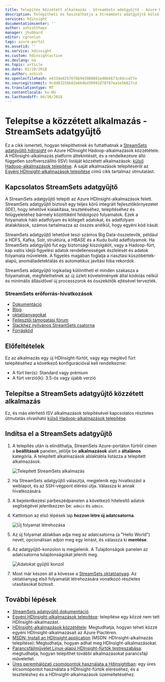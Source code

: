 ```yaml
---
title: Telepítés közzétett alkalmazás - StreamSets adatgyűjtő - Azure HDInsight |} Microsoft Docs
description: Telepítheti és használhatja a StreamSets adatgyűjtő külső Hadoop alkalmazás.
services: hdinsight
documentationcenter: ''
author: ashishthaps
manager: jhubbard
editor: cgronlun
tags: azure-portal
ms.assetid: ''
ms.service: hdinsight
ms.custom: hdinsightactive
ms.devlang: na
ms.topic: article
ms.date: 01/10/2018
ms.author: ashish
ms.openlocfilehash: e433de82576f8b943988881ed0b6673c0dccd77e
ms.sourcegitcommit: 9cdd83256b82e664bd36991d78f87ea1e56827cd
ms.translationtype: MT
ms.contentlocale: hu-HU
ms.lasthandoff: 04/16/2018
---
```

# <a name="install-published-application---streamsets-data-collector"></a>Telepítse a közzétett alkalmazás - StreamSets adatgyűjtő

Ez a cikk ismerteti, hogyan telepíthetnek és futtathatnak a [StreamSets adatgyűjtő hdinsight](https://streamsets.com/) on Azure HDInsight Hadoop-alkalmazások közzététele. A HDInsight-alkalmazás platform áttekintését, és a rendelkezésre álló független szoftverszállító (ISV) listáját közzétett alkalmazások: [külső Hadoop-alkalmazások telepítése](hdinsight-apps-install-applications.md). A saját alkalmazások telepítéséről az [Egyéni HDInsight-alkalmazások telepítése](hdinsight-apps-install-custom-applications.md) című cikk tartalmaz útmutatást.

## <a name="about-streamsets-data-collector"></a>Kapcsolatos StreamSets adatgyűjtő

A StreamSets adatgyűjtő telepíti az Azure HDInsight-alkalmazások felett. StreamSets adatgyűjtő biztosít egy teljes körű integrált fejlesztőkörnyezetet (IDE), hogy lehetővé kialakítása, teszteléséhez, telepítéséhez és felügyeletéhez bármely közöttiként feldolgozó folyamatok. Ezek a folyamatok háló adatfolyam és kötegelt adatokat, és adatfolyam átalakítások, számos tartalmazza az összes anélkül, hogy egyéni kód írását.

StreamSets adatgyűjtő lehetővé teszi számos Big Data-összetevők, például a HDFS, Kafka, Solr, struktúra, a HBASE és a Kudu build adatfolyamok. Ha StreamSets adatgyűjtő fut egy biztonsági kiszolgálót, vagy a Hadoop-fürt, kap valós idejű figyelési adatok rendellenességek észlelését és adatok folyamata műveletek. A figyelés magában foglalja a riasztási küszöbérték-alapú, anomáliadetektálás és automatikus javítási hiba rekordok.

StreamSets adatgyűjtő logikailag különítheti el minden szakasza a folyamatnak, megfelelhetnek az új üzleti követelmények által kódolás nélkül és minimális állásidővel új processzorok és összekötők ejtésével tervezték.

### <a name="streamsets-resource-links"></a>StreamSets erőforrás-hivatkozások

* [Dokumentáció](https://streamsets.com/documentation/datacollector/latest/help/#Getting_Started/GettingStarted_Title.html)
* [Blog](https://streamsets.com/blog/)
* [oktatóanyagokat](https://github.com/streamsets/tutorials)
* [Fejlesztői támogatási fórum](https://groups.google.com/a/streamsets.com/forum/#!forum/sdc-user)
* [Slackhez nyilvános StreamSets csatorna](https://streamsetters.slack.com/)
* [Forráskód](https://github.com/streamsets)

## <a name="prerequisites"></a>Előfeltételek

Ez az alkalmazás egy új HDInsight-fürtöt, vagy egy meglévő fürt telepítéséhez a következő konfigurációval kell rendelkeznie:

* A fürt tier(s): Standard vagy prémium
* A fürt verzió(k): 3.5-ös vagy újabb verzió

## <a name="install-the-streamsets-data-collector-published-application"></a>Telepítse a StreamSets adatgyűjtő közzétett alkalmazás

Ez, és más elérhető ISV alkalmazások telepítésével kapcsolatos részletes útmutatás olvasható [külső Hadoop-alkalmazások telepítése](hdinsight-apps-install-applications.md).

## <a name="launch-streamsets-data-collector"></a>Indítsa el a StreamSets adatgyűjtő

1. A telepítés után is elindíthatja, StreamSets Azure-portálon fürtről címen a **beállítások** panelen, jelölje be **alkalmazások** alatt a **általános** kategória. A telepített alkalmazások ablaktábla listázza a telepített alkalmazások.

    ![Telepített StreamSets alkalmazás](./media/hdinsight-apps-install-streamsets/streamsets.png)

2. Ha StreamSets adatgyűjtő választja, megjelenik egy hivatkozást a weblapot, és az SSH-végpont elérési útja. Válassza ki annak hivatkozására.

3. A bejelentkezési párbeszédpanelen a következő hitelesítő adatok segítségével jelentkezzen be: `admin` és `admin`.

4. Kattintson az első lépések lap **hozzon létre új adatcsatorna**.

    ![Új folyamat létrehozása](./media/hdinsight-apps-install-streamsets/get-started.png)

5. Az új folyamat ablakban adja meg az adatcsatorna (a "Hello World") nevét, opcionálisan adjon meg egy leírást, és válassza ki **mentése**.

6. Az adatgyűjtő-konzolon is megjelenik. A Tulajdonságok panelen az adatcsatorna tulajdonságokat jeleníti meg.
 
    ![Adatokat gyűjtő konzol](./media/hdinsight-apps-install-streamsets/pipeline-canvas.png)

7. Most már készen áll a kövesse a [StreamSets oktatóanyag](https://streamsets.com/documentation/datacollector/latest/help/#Tutorial/Tutorial-title.html). Az oktatóanyag első folyamatát létrehozására vonatkozó részletes utasításokat biztosít.

## <a name="next-steps"></a>További lépések

* [StreamSets adatgyűjtő dokumentáció](https://streamsets.com/documentation/datacollector/latest/help/#Getting_Started/GettingStarted_Title.html#concept_htw_ghg_jq).
* [Egyéni HDInsight-alkalmazások telepítése](hdinsight-apps-install-custom-applications.md): telepítése egy közzé nem tett HDInsight-alkalmazást.
* [HDInsight-alkalmazások közzététele](hdinsight-apps-publish-applications.md): Megtudhatja, hogyan teheti közzé egyéni HDInsight-alkalmazásait az Azure Piactéren.
* [MSDN: Install an HDInsight application](https://msdn.microsoft.com/library/mt706515.aspx) (MSDN: HDInsight-alkalmazás telepítése): Megtudhatja, hogyan adhat meg HDInsight-alkalmazásokat.
* [Parancsfájlművelet Linux-alapú HDInsight-fürtök testreszabása](hdinsight-hadoop-customize-cluster-linux.md): megtudhatja, hogyan telepíthet további alkalmazásokat parancsfájl művelettel.
* [Üres peremhálózati csomópontok használata a Hdinsightban](hdinsight-apps-use-edge-node.md): egy üres élcsomópontot használata a HDInsight-fürtök eléréséhez, és a teszteléshez és a HDInsight-alkalmazások üzemeltetéséhez.
